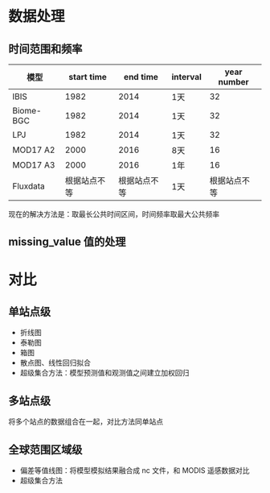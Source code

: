 # 数据处理
## 时间范围和频率
|模型|start time| end time| interval | year number|
|-|-|-|-|-|
|IBIS|1982|2014|1天|32|
|Biome-BGC|1982|2014|1天|32|
|LPJ|1982|2014|1天|32|
|MOD17 A2|2000|2016|8天|16|
|MOD17 A3|2000|2016|1年|16|
|Fluxdata|根据站点不等|根据站点不等|1天|根据站点不等|
现在的解决方法是：取最长公共时间区间，时间频率取最大公共频率

## missing_value 值的处理

# 对比
## 单站点级
- 折线图
- 泰勒图
- 箱图
- 散点图、线性回归拟合
- 超级集合方法：模型预测值和观测值之间建立加权回归

## 多站点级
将多个站点的数据组合在一起，对比方法同单站点

## 全球范围区域级
- 偏差等值线图：将模型模拟结果融合成 nc 文件，和 MODIS 遥感数据对比
- 超级集合方法